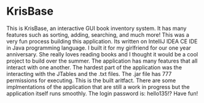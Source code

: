 # KrisBase

This is KrisBase, an interactive GUI book inventory system. It has many features such as sorting, adding, searching, and much more! This was a very fun process building this application. Its written on IntelliJ IDEA CE IDE in Java programming language. I built it for my girlfriend for our one year anniversary. She really loves reading books and I thought it would be a cool project to build over the summer. The application has many features that all interact with one another. The hardest part of the application was the interacting with the JTables and the .txt files. The .jar file has 777 permissions for executing. This is the built aritfact. There are some implmentations of the application that are still a work in progress but the application itself runs smoothly. The login password is: hello135!? Have fun!
